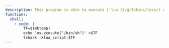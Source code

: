 ```yaml
---
description: This program is able to execute [`lua`](/gtfobins/less/) code.
functions:
  shell:
    - code: |
        TF=$(mktemp)
        echo 'os.execute("/bin/sh")' >$TF
        tshark -Xlua_script:$TF
---
```

